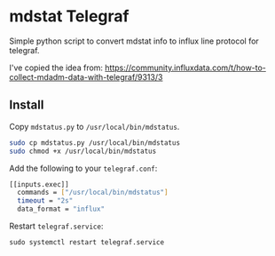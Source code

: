 # mdstat Telegraf
Simple python script to convert mdstat info to influx line protocol for telegraf.

I've copied the idea from: https://community.influxdata.com/t/how-to-collect-mdadm-data-with-telegraf/9313/3


## Install
Copy `mdstatus.py` to `/usr/local/bin/mdstatus`.
```bash
sudo cp mdstatus.py /usr/local/bin/mdstatus
sudo chmod +x /usr/local/bin/mdstatus
```
Add the following to your `telegraf.conf`:
```bash
[[inputs.exec]]
  commands = ["/usr/local/bin/mdstatus"]
  timeout = "2s"
  data_format = "influx"
```
Restart `telegraf.service`:
```
sudo systemctl restart telegraf.service
```